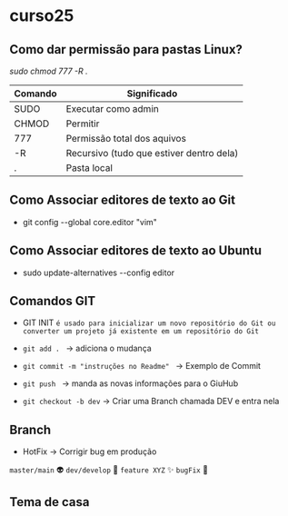 # curso25

## Como dar permissão para pastas Linux?

*sudo chmod 777 -R .*

| Comando | Significado | 
|--- |--- |
| SUDO | Executar como admin |  
|CHMOD | Permitir |
|777 | Permissão total dos aquivos|
|-R | Recursivo (tudo que estiver dentro dela)|
|. |Pasta local|

## Como Associar editores de texto ao Git
* git config --global core.editor "vim"

## Como Associar editores de texto ao Ubuntu
* sudo update-alternatives --config editor

## Comandos GIT

* GIT INIT
`é usado para inicializar um novo repositório do Git ou converter um projeto já existente em um repositório do Git`


* `git add . ` -> adiciona o mudança
* `git commit -m "instruções no Readme" ` -> Exemplo de Commit
* `git push ` -> manda as novas informações para o GiuHub
* `git checkout -b dev` -> Criar uma Branch chamada DEV e entra nela

## Branch

* HotFix -> Corrigir bug em produção

`master/main` :alien:
`dev/develop` :construction:
`feature XYZ` :sparkles:
`bugFix` :bug:

## Tema de casa